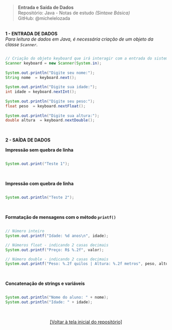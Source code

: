 > **Entrada e Saída de Dados**  
> Repositório: Java - Notas de estudo *(Sintaxe Básica)*    
> GitHub: @michelelozada
&nbsp;
     
&nbsp;    
**1 - ENTRADA DE DADOS**  
*Para leitura de dados em Java, é necessária criação de um objeto da classe `Scanner`.*
```java		

// Criação do objeto keyboard que irá interagir com a entrada do sistema (no caso, o teclado)  
Scanner keyboard = new Scanner(System.in);	
		
System.out.println("Digite seu nome:");
String nome  = keyboard.next();
		
System.out.println("Digite sua idade:");
int idade = keyboard.nextInt();
		
System.out.println("Digite seu peso:");
float peso  = keyboard.nextFloat();
		
System.out.println("Digite sua altura:");
double altura  = keyboard.nextDouble();
```
     
&nbsp;    

**2 - SAÍDA DE DADOS**   

**Impressão sem quebra de linha**
```java

System.out.print("Teste 1");
```

&nbsp;   

**Impressão com quebra de linha**   
```java

System.out.println("Teste 2");
```

&nbsp;    

**Formatação de mensagens com o método `printf()`**
```java

// Número inteiro
System.out.printf("Idade: %d anos\n", idade);

// Números float - indicando 2 casas decimais
System.out.printf("Preço: R$ %.2f", valor);

// Número double - indicando 2 casas decimais
System.out.printf("Peso: %.2f quilos | Altura: %.2f metros", peso, altura);
```

&nbsp;   

**Concatenação de strings e variáveis**
```java

System.out.println("Nome do aluno: " + nome);
System.out.println("Idade: " + idade);
```  

&nbsp;

<div align="center">
<a href="https://github.com/michelelozada/Java-Study-Notes">[Voltar à tela inicial do repositório]</a>
</div>